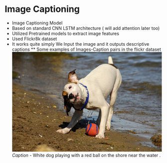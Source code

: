 # **Image Captioning**
- Image Captioning Model 
- Based on standard CNN LSTM architecture ( will add attention later too)
- Utilized Pretrained models to extract image features 
- Used Flickr8k dataset
- It works quite simply We Input the image and it outputs descriptive captions
** Some examples of Images-Caption pairs in the flickr dataset
![Alt text](Images/1012212859_01547e3f17.jpg)
<em>Caption</em> - White dog playing with a red ball on the shore near the water . 

